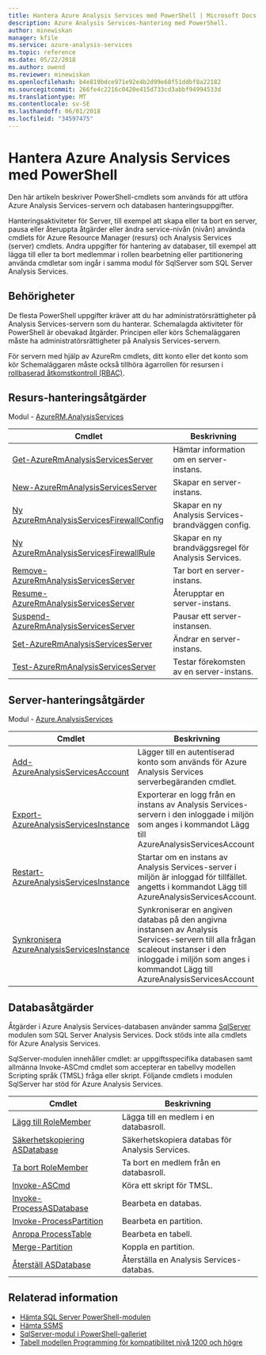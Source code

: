 ```yaml
---
title: Hantera Azure Analysis Services med PowerShell | Microsoft Docs
description: Azure Analysis Services-hantering med PowerShell.
author: minewiskan
manager: kfile
ms.service: azure-analysis-services
ms.topic: reference
ms.date: 05/22/2018
ms.author: owend
ms.reviewer: minewiskan
ms.openlocfilehash: b4e819bdce971e92e4b2d99e68f51ddbf8a22182
ms.sourcegitcommit: 266fe4c2216c0420e415d733cd3abbf94994533d
ms.translationtype: MT
ms.contentlocale: sv-SE
ms.lasthandoff: 06/01/2018
ms.locfileid: "34597475"
---
```

# <a name="manage-azure-analysis-services-with-powershell"></a>Hantera Azure Analysis Services med PowerShell

Den här artikeln beskriver PowerShell-cmdlets som används för att utföra Azure Analysis Services-servern och databasen hanteringsuppgifter. 

Hanteringsaktiviteter för Server, till exempel att skapa eller ta bort en server, pausa eller återuppta åtgärder eller ändra service-nivån (nivån) använda cmdlets för Azure Resource Manager (resurs) och Analysis Services (server) cmdlets. Andra uppgifter för hantering av databaser, till exempel att lägga till eller ta bort medlemmar i rollen bearbetning eller partitionering använda cmdletar som ingår i samma modul för SqlServer som SQL Server Analysis Services.

## <a name="permissions"></a>Behörigheter
De flesta PowerShell uppgifter kräver att du har administratörsrättigheter på Analysis Services-servern som du hanterar. Schemalagda aktiviteter för PowerShell är obevakad åtgärder. Principen eller körs Schemaläggaren måste ha administratörsrättigheter på Analysis Services-servern. 

För servern med hjälp av AzureRm cmdlets, ditt konto eller det konto som kör Schemaläggaren måste också tillhöra ägarrollen för resursen i [rollbaserad åtkomstkontroll (RBAC)](../role-based-access-control/overview.md). 

## <a name="resource-management-operations"></a>Resurs-hanteringsåtgärder 
Modul - [AzureRM.AnalysisServices](https://www.powershellgallery.com/packages/AzureRM.AnalysisServices)

|Cmdlet|Beskrivning| 
|------------|-----------------| 
|[Get-AzureRmAnalysisServicesServer](/powershell/module/azurerm.analysisservices/get-azurermanalysisservicesserver)|Hämtar information om en server-instans.|  
|[New-AzureRmAnalysisServicesServer](/powershell/module/azurerm.analysisservices/new-azurermanalysisservicesserver)|Skapar en server-instans.|   
|[Ny AzureRmAnalysisServicesFirewallConfig](/powershell/module/azurerm.analysisservices/new-azurermanalysisservicesfirewallconfig)|Skapar en ny Analysis Services-brandväggen config.|   
|[Ny AzureRmAnalysisServicesFirewallRule](/powershell/module/azurerm.analysisservices/new-azurermanalysisservicesfirewallrule)|Skapar en ny brandväggsregel för Analysis Services.|   
|[Remove-AzureRmAnalysisServicesServer](/powershell/module/azurerm.analysisservices/remove-azurermanalysisservicesserver)|Tar bort en server-instans.|  
|[Resume-AzureRmAnalysisServicesServer](/powershell/module/azurerm.analysisservices/resume-azurermanalysisservicesserver)|Återupptar en server-instans.|  
|[Suspend-AzureRmAnalysisServicesServer](/powershell/module/azurerm.analysisservices/suspend-azurermanalysisservicesserver)|Pausar ett server-instansen.| 
|[Set-AzureRmAnalysisServicesServer](/powershell/module/azurerm.analysisservices/set-azurermanalysisservicesserver)|Ändrar en server-instans.|   
|[Test-AzureRmAnalysisServicesServer](/powershell/module/azurerm.analysisservices/test-azurermanalysisservicesserver)|Testar förekomsten av en server-instans.| 

## <a name="server-management-operations"></a>Server-hanteringsåtgärder

Modul - [Azure.AnalysisServices](https://www.powershellgallery.com/packages/Azure.AnalysisServices)

|Cmdlet|Beskrivning| 
|------------|-----------------| 
|[Add-AzureAnalysisServicesAccount](/powershell/module/azure.analysisservices/add-azureanalysisservicesaccount)|Lägger till en autentiserad konto som används för Azure Analysis Services serverbegäranden cmdlet.| 
|[Export-AzureAnalysisServicesInstance]()|Exporterar en logg från en instans av Analysis Services-servern i den inloggade i miljön som anges i kommandot Lägg till AzureAnalysisServicesAccount|  
|[Restart-AzureAnalysisServicesInstance](/powershell/module/azurerm.analysisservices/restart-azureanalysisservicesinstance)|Startar om en instans av Analysis Services-server i miljön är inloggad för tillfället. angetts i kommandot Lägg till AzureAnalysisServicesAccount.|  
|[Synkronisera AzureAnalysisServicesInstance](/powershell/module/azurerm.analysisservices/restart-azureanalysisservicesinstance)|Synkroniserar en angiven databas på den angivna instansen av Analysis Services-servern till alla frågan scaleout instanser i den inloggade i miljön som anges i kommandot Lägg till AzureAnalysisServicesAccount|  

## <a name="database-operations"></a>Databasåtgärder

Åtgärder i Azure Analysis Services-databasen använder samma [SqlServer](https://www.powershellgallery.com/packages/SqlServer) modulen som SQL Server Analysis Services. Dock stöds inte alla cmdlets för Azure Analysis Services. 

SqlServer-modulen innehåller cmdlet: ar uppgiftsspecifika databasen samt allmänna Invoke-ASCmd cmdlet som accepterar en tabellvy modellen Scripting språk (TMSL) fråga eller skript. Följande cmdlets i modulen SqlServer har stöd för Azure Analysis Services.

  
|Cmdlet|Beskrivning|
|------------|-----------------| 
|[Lägg till RoleMember](https://msdn.microsoft.com/library/hh510167.aspx)|Lägga till en medlem i en databasroll.| 
|[Säkerhetskopiering ASDatabase](https://docs.microsoft.com/sql/analysis-services/powershell/backup-asdatabase-cmdlet)|Säkerhetskopiera databas för Analysis Services.|  
|[Ta bort RoleMember](https://msdn.microsoft.com/library/hh510173.aspx)|Ta bort en medlem från en databasroll.|   
|[Invoke-ASCmd](https://msdn.microsoft.com/library/hh479579.aspx)|Köra ett skript för TMSL.|
|[Invoke-ProcessASDatabase](https://msdn.microsoft.com/library/mt651773.aspx)|Bearbeta en databas.|  
|[Invoke-ProcessPartition](https://msdn.microsoft.com/library/hh510164.aspx)|Bearbeta en partition.| 
|[Anropa ProcessTable](https://msdn.microsoft.com/library/mt651774.aspx)|Bearbeta en tabell.|  
|[Merge-Partition](https://msdn.microsoft.com/library/hh479576.aspx)|Koppla en partition.|  
|[Återställ ASDatabase](https://docs.microsoft.com/sql/analysis-services/powershell/restore-asdatabase-cmdlet)|Återställa en Analysis Services-databas.| 
  

## <a name="related-information"></a>Relaterad information

* [Hämta SQL Server PowerShell-modulen](https://docs.microsoft.com/sql/ssms/download-sql-server-ps-module)   
* [Hämta SSMS](https://docs.microsoft.com/sql/ssms/download-sql-server-management-studio-ssms)   
* [SqlServer-modul i PowerShell-galleriet](https://www.powershellgallery.com/packages/SqlServer)    
* [Tabell modellen Programming för kompatibilitet nivå 1200 och högre](https://msdn.microsoft.com/library/mt712541.aspx)
